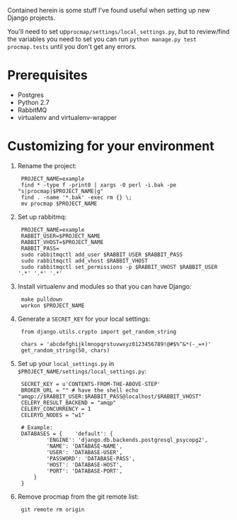 Contained herein is some stuff I've found useful when setting up new Django projects.

You'll need to set up`procmap/settings/local_settings.py`, but to review/find the variables you need to set you can run `python manage.py test procmap.tests` until you don't get any errors.

Prerequisites
=====

- Postgres
- Python 2.7
- RabbitMQ
- virtualenv and virtualenv-wrapper

Customizing for your environment
=====

1. Rename the project:

        PROJECT_NAME=example
        find * -type f -print0 | xargs -0 perl -i.bak -pe "s|procmap|$PROJECT_NAME|g"
        find . -name '*.bak' -exec rm {} \;
        mv procmap $PROJECT_NAME

2. Set up rabbitmq:

        PROJECT_NAME=example
        RABBIT_USER=$PROJECT_NAME
        RABBIT_VHOST=$PROJECT_NAME
        RABBIT_PASS=
        sudo rabbitmqctl add_user $RABBIT_USER $RABBIT_PASS
        sudo rabbitmqctl add_vhost $RABBIT_VHOST
        sudo rabbitmqctl set_permissions -p $RABBIT_VHOST $RABBIT_USER '.*' '.*' '.*'

3. Install virtualenv and modules so that you can have Django:

        make pulldown
        workon $PROJECT_NAME

3. Generate a `SECRET_KEY` for your local settings:

        from django.utils.crypto import get_random_string
        
        chars = 'abcdefghijklmnopqrstuvwxyz0123456789!@#$%^&*(-_=+)'
        get_random_string(50, chars)

4. Set up your `local_settings.py` in `$PROJECT_NAME/settings/local_settings.py`:

        SECRET_KEY = u'CONTENTS-FROM-THE-ABOVE-STEP'
        BROKER_URL = "" # have the shell echo "amqp://$RABBIT_USER:$RABBIT_PASS@localhost/$RABBIT_VHOST"
        CELERY_RESULT_BACKEND = "amqp"
        CELERY_CONCURRENCY = 1
        CELERYD_NODES = "w1"

        # Example:
        DATABASES = {    'default': {
                'ENGINE': 'django.db.backends.postgresql_psycopg2',
                'NAME': 'DATABASE-NAME',
                'USER': 'DATABASE-USER',
                'PASSWORD': 'DATABASE-PASS',
                'HOST': 'DATABASE-HOST',
                'PORT': 'DATABASE-PORT',
            }
        }


5. Remove procmap from the git remote list:

        git remote rm origin
